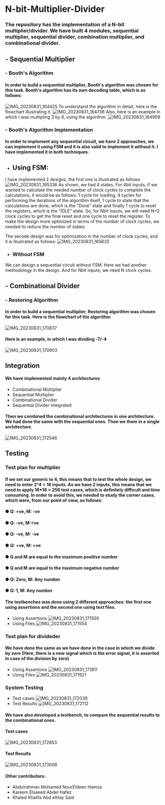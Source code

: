 # N-bit-Multiplier-Divider
### The repository has the implementation of a N-bit multiplier/divider. We have built 4 modules, sequential multiplier, sequential divider, combination multiplier, and combinational divider.

## - Sequential Multiplier
### - Booth's Algorithm
#### In order to build a sequential multiplier, Booth's algorithm was chosen for this task. Booth's algorithm has its own decoding table, which is as follows:
![IMG_20230831_164425](https://github.com/NouraMedhat28/N-bit-Multiplier-Divider/assets/96621514/247da74f-f88a-4104-841f-35dcf9fee2e6)
To understand the algorithm in detail, here is the flowchart illustrating it.
![IMG_20230831_164736](https://github.com/NouraMedhat28/N-bit-Multiplier-Divider/assets/96621514/f440f359-a24b-4e89-a320-68806d7869bf)
Also, here is an example in which I was multipling 3 by 6, using the algorithm.
![IMG_20230831_164959](https://github.com/NouraMedhat28/N-bit-Multiplier-Divider/assets/96621514/10c3491a-a5b0-41db-93d8-ddc59beb4165)
### - Booth's Algorithm Implementation
#### In order to implement any sequential circuit, we have 2 approaches, we can implement it using FSM and it is also valid to implement it without it. I have implemented it in both techniques.
- ## Using FSM:
I have implemented 2 designs, the first one is illustrated as follows
![IMG_20230831_165336](https://github.com/NouraMedhat28/N-bit-Multiplier-Divider/assets/96621514/22caf6f8-8d3a-409f-b062-41580fff71c0)
As  shown,  we  had  4 states.  For  4bit inputs,  if  we  wanted  to  calculate  the  needed number of clock  cycles  to  complete  the calculations,  it  would  be as follows: 1  cycle  for  loading,  4  cycles  for  performing  the  iterations  of  the  algorithm  itself,  1 cycle  to  state  that  the  calculations  are  done,  which  is  the  “Done”  state  and  finally 1  cycle  to  reset  the  registers,  which  is  the  “IDLE”  state. So,  for  Nbit  inputs,  we will  need  N+2  clock  cycles  to  get  the  final  reset  and  one  cycle  to  reset  the  register. To  make  the  design  more  optimized  in  terms  of  the  number  of clock  cycles,  we needed  to  reduce the number of states.

The secode design was for optimization in the number of clock cycles, and it is illustrated as follows: 
![IMG_20230831_165632](https://github.com/NouraMedhat28/N-bit-Multiplier-Divider/assets/96621514/3f1573e7-d6ae-4e29-882e-b9adf30dac44)

- ### Without FSM
We  can  design  a  sequential  circuit  without  FSM.  Here  we  had  another methodology  in  the  design.  And  for  Nbit  inputs,  we  need  N  clock  cycles.

## - Combinational Divider
### - Restoring Algorithm
#### In order to build a sequential multiplier, Restoring algorithm was chosen for this task. Here is the flowchart of the algorithm
![IMG_20230831_170837](https://github.com/NouraMedhat28/N-bit-Multiplier-Divider/assets/96621514/ed36a6c7-1717-4240-bdab-d52364703036)
#### Here is an example, in which I was dividing -7/-4 
![IMG_20230831_170903](https://github.com/NouraMedhat28/N-bit-Multiplier-Divider/assets/96621514/77a86f6b-e0b1-40ad-ab38-87dc0727723b)

## Integration
#### We have implemented  mainly  4 architectures
- Combinational  Multiplier
- Sequential Multiplier
-  Combinational  Divider
-  Sequential  Divider integrated
#### Then  we combined  the combinational  architectures  in  one architecture.  We had  done  the same with  the sequential  ones. Then  we them in  a  single architecture.
![IMG_20230831_172546](https://github.com/NouraMedhat28/N-bit-Multiplier-Divider/assets/96621514/3b72ecbb-bdcb-4d52-8186-3509d26c5c80)


## Testing 
### Test plan for multiplier 
#### If we set our generic to 4, this means that to test the whole design, we need to enter 2^4 = 16 inputs. As we have 2 inputs, this means that we need to apply 16*16 = 256 test cases, which is definitely difficult and time consuming. In order to avoid this, we needed to study the corner cases, which were, from our point of view, as follows: 
#### ● Q: +ve, M: -ve 
#### ● Q: -ve, M:+ve 
#### ● Q: -ve, M: -ve 
#### ● Q: +ve, M: +ve
#### ● Q and M are equal to the maximum positive number
#### ● Q and M are equal to the maximum negative number
#### ● Q: Zero, M: Any number
#### ● Q: 1, M: Any number 
#### The testbenches was done using 2 different approaches: the first one using assertions and the second one using text files.
- Using Assertions
![IMG_20230831_171505](https://github.com/NouraMedhat28/N-bit-Multiplier-Divider/assets/96621514/b330b893-7e0b-485c-bf56-180f59c11e1b)
- Using Files
![IMG_20230831_171554](https://github.com/NouraMedhat28/N-bit-Multiplier-Divider/assets/96621514/cc5d9114-e870-4473-8102-e29a28f16ee2)

### Test plan for divideder
#### We  have  done  the  same  as  we  have  done  in  the case  in  which  we divide by  zero (Here, there is a new signal which is the error signal, it is asserted in case of the division by zero)
- Using Assertions
![IMG_20230831_171811](https://github.com/NouraMedhat28/N-bit-Multiplier-Divider/assets/96621514/bf552696-8788-41fd-a859-3dbf9b54c977)
- Using Files
![IMG_20230831_171921](https://github.com/NouraMedhat28/N-bit-Multiplier-Divider/assets/96621514/29cc2819-ba91-44f7-bfee-8eb7fc6981d6)

### System Testing 
- Test cases ![IMG_20230831_172039](https://github.com/NouraMedhat28/N-bit-Multiplier-Divider/assets/96621514/657d4659-eebb-41c2-adf3-22673140128c)
- Test Results
![IMG_20230831_172112](https://github.com/NouraMedhat28/N-bit-Multiplier-Divider/assets/96621514/114c44d8-1ee2-4f77-9ee0-fffbf5f20f5a)
#### We have also developed a testbench, to compare the sequential results to the combinational ones.
#### Test cases
![IMG_20230831_172853](https://github.com/NouraMedhat28/N-bit-Multiplier-Divider/assets/96621514/1dd41b41-f4ae-473a-88a1-2f2f9697d21e)
#### Test Results
![IMG_20230831_173006](https://github.com/NouraMedhat28/N-bit-Multiplier-Divider/assets/96621514/0420cd79-ab25-4afc-a076-115915dcaa03)

#### Other contributors: 
- Abdulrahman Mohamed NourEldeen  Hamza
- Kareem  Elsaeed  Abdel Hafez
- Khaled  Khalifa  Abd  elHay  Said





















